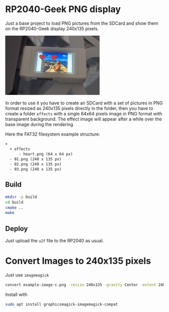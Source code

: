 # RP2040-Geek PNG display

Just a base project to load PNG pictures from the SDCard and show them on the
RP2040-Geek display 240x135 pixels.

<img src="example.jpg" alt="rp2040-geek">

In order to use it you have to create an SDCard with a set of pictures in PNG format
resized as 240x135 pixels directly in the folder, then you have to create a
folder `effects` with a single 64x64 pixels image in PNG format with transparent background.
The effect image will appear after a while over the base image during the rendering 

Here the FAT32 filesystem example structure:

```
+
  + effects
      - heart.png (64 x 64 px)
  - 01.png (240 x 135 px)
  - 02.png (240 x 135 px)
  - 03.png (240 x 135 px)
```

## Build

```sh
mkdir -p build
cd build
cmake ..
make
```

## Deploy

Just upload the `u2f` file to the RP2040 as usual.

# Convert Images to 240x135 pixels

Just use `imagemagick`

```sh
convert example-image-c.png -resize 240x135 -gravity Center -extent 240x135 example-image-r.png
```

Install with

```sh
sudo apt install graphicsmagick-imagemagick-compat
```
